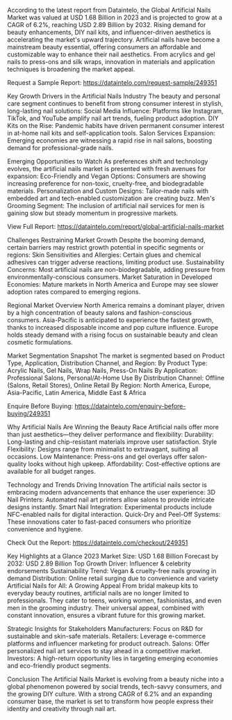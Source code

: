 According to the latest report from Dataintelo, the Global Artificial Nails Market was valued at USD 1.68 Billion in 2023 and is projected to grow at a CAGR of 6.2%, reaching USD 2.89 Billion by 2032. Rising demand for beauty enhancements, DIY nail kits, and influencer-driven aesthetics is accelerating the market's upward trajectory.
Artificial nails have become a mainstream beauty essential, offering consumers an affordable and customizable way to enhance their nail aesthetics. From acrylics and gel nails to press-ons and silk wraps, innovation in materials and application techniques is broadening the market appeal.

Request a Sample Report: https://dataintelo.com/request-sample/249351

Key Growth Drivers in the Artificial Nails Industry
The beauty and personal care segment continues to benefit from strong consumer interest in stylish, long-lasting nail solutions:
Social Media Influence: Platforms like Instagram, TikTok, and YouTube amplify nail art trends, fueling product adoption.
DIY Kits on the Rise: Pandemic habits have driven permanent consumer interest in at-home nail kits and self-application tools.
Salon Services Expansion: Emerging economies are witnessing a rapid rise in nail salons, boosting demand for professional-grade nails.

Emerging Opportunities to Watch
As preferences shift and technology evolves, the artificial nails market is presented with fresh avenues for expansion:
Eco-Friendly and Vegan Options: Consumers are showing increasing preference for non-toxic, cruelty-free, and biodegradable materials.
Personalization and Custom Designs: Tailor-made nails with embedded art and tech-enabled customization are creating buzz.
Men's Grooming Segment: The inclusion of artificial nail services for men is gaining slow but steady momentum in progressive markets.

View Full Report: https://dataintelo.com/report/global-artificial-nails-market

Challenges Restraining Market Growth
Despite the booming demand, certain barriers may restrict growth potential in specific segments or regions:
Skin Sensitivities and Allergies: Certain glues and chemical adhesives can trigger adverse reactions, limiting product use.
Sustainability Concerns: Most artificial nails are non-biodegradable, adding pressure from environmentally-conscious consumers.
Market Saturation in Developed Economies: Mature markets in North America and Europe may see slower adoption rates compared to emerging regions.

Regional Market Overview
North America remains a dominant player, driven by a high concentration of beauty salons and fashion-conscious consumers.
Asia-Pacific is anticipated to experience the fastest growth, thanks to increased disposable income and pop culture influence.
Europe holds steady demand with a rising focus on sustainable beauty and clean cosmetic formulations.

Market Segmentation Snapshot
The market is segmented based on Product Type, Application, Distribution Channel, and Region:
By Product Type: Acrylic Nails, Gel Nails, Wrap Nails, Press-On Nails
By Application: Professional Salons, Personal/At-Home Use
By Distribution Channel: Offline (Salons, Retail Stores), Online Retail
By Region: North America, Europe, Asia-Pacific, Latin America, Middle East & Africa

Enquire Before Buying: https://dataintelo.com/enquiry-before-buying/249351

Why Artificial Nails Are Winning the Beauty Race
Artificial nails offer more than just aesthetics—they deliver performance and flexibility:
Durability: Long-lasting and chip-resistant materials improve user satisfaction.
Style Flexibility: Designs range from minimalist to extravagant, suiting all occasions.
Low Maintenance: Press-ons and gel overlays offer salon-quality looks without high upkeep.
Affordability: Cost-effective options are available for all budget ranges.

Technology and Trends Driving Innovation
The artificial nails sector is embracing modern advancements that enhance the user experience:
3D Nail Printers: Automated nail art printers allow salons to provide intricate designs instantly.
Smart Nail Integration: Experimental products include NFC-enabled nails for digital interaction.
Quick-Dry and Peel-Off Systems: These innovations cater to fast-paced consumers who prioritize convenience and hygiene.

Check Out the Report: https://dataintelo.com/checkout/249351

Key Highlights at a Glance
2023 Market Size: USD 1.68 Billion
Forecast by 2032: USD 2.89 Billion
Top Growth Driver: Influencer & celebrity endorsements
Sustainability Trend: Vegan & cruelty-free nails growing in demand
Distribution: Online retail surging due to convenience and variety
Artificial Nails for All: A Growing Appeal
From bridal makeup kits to everyday beauty routines, artificial nails are no longer limited to professionals. They cater to teens, working women, fashionistas, and even men in the grooming industry. Their universal appeal, combined with constant innovation, ensures a vibrant future for this growing market.

Strategic Insights for Stakeholders
Manufacturers: Focus on R&D for sustainable and skin-safe materials.
Retailers: Leverage e-commerce platforms and influencer marketing for product outreach.
Salons: Offer personalized nail art services to stay ahead in a competitive market.
Investors: A high-return opportunity lies in targeting emerging economies and eco-friendly product segments.

Conclusion
The Artificial Nails Market is evolving from a beauty niche into a global phenomenon powered by social trends, tech-savvy consumers, and the growing DIY culture. With a strong CAGR of 6.2% and an expanding consumer base, the market is set to transform how people express their identity and creativity through nail art.


